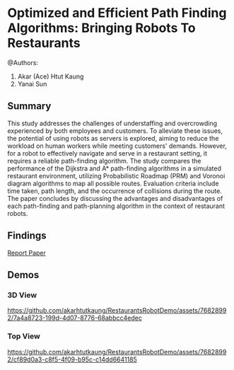 # Optimized and Efficient Path Finding Algorithms: Bringing Robots To Restaurants

@Authors: 
1. Akar (Ace) Htut Kaung
2. Yanai Sun

## Summary 
This study addresses the challenges of understaffing and overcrowding experienced by both employees and customers. To alleviate these issues, the potential of using robots as servers is explored, aiming to reduce the workload on human workers while meeting customers' demands. However, for a robot to effectively navigate and serve in a restaurant setting, it requires a reliable path-finding algorithm. The study compares the performance of the Dijkstra and A* path-finding algorithms in a simulated restaurant environment, utilizing Probabilistic Roadmap (PRM) and Voronoi diagram algorithms to map all possible routes. Evaluation criteria include time taken, path length, and the occurrence of collisions during the route. The paper concludes by discussing the advantages and disadvantages of each path-finding and path-planning algorithm in the context of restaurant robots.

## Findings
[Report Paper](Findings.pdf)

## Demos

### 3D View
https://github.com/akarhtutkaung/RestaurantsRobotDemo/assets/76828992/7a4a8723-199d-4d07-8776-68abbcc4edec

### Top View
https://github.com/akarhtutkaung/RestaurantsRobotDemo/assets/76828992/cf89d0a3-c8f5-4f09-b95c-c14dd6641185

